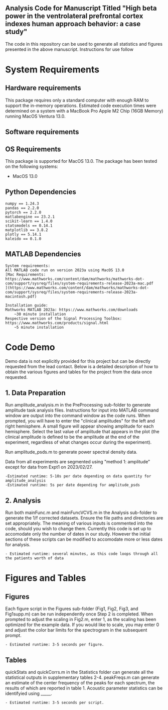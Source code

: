 ## Analysis Code for Manuscript Titled "High beta power in the ventrolateral prefrontal cortex indexes human approach behavior: a case study"

The code in this repository can be used to generate all statistics and figures presented in the above manuscript. Instructions for use follow

# System Requirements
## Hardware requirements
This package requires only a standard computer with enough RAM to support the in-memory operations. Estimated code execution times were determined on a system with a MacBook Pro Apple M2 Chip (16GB Memory) running MacOS Ventura 13.0.

## Software requirements
## OS Requirements
This package is supported for MacOS 13.0. The package has been tested on the following systems:
+ MacOS 13.0

## Python Dependencies
```
numpy == 1.24.3
pandas == 2.2.0
pytorch == 2.2.0
matlabengine == 23.2.1
scikit-learn == 1.4.0
statsmodels == 0.14.1
matplotlib == 3.8.2
plotly == 5.14.1
kaleido == 0.1.0
```

## MATLAB Dependencies
```
System requirements:
All MATLAB code run on version 2023a using MacOS 13.0
[Mac Requirements: https://www.mathworks.com/content/dam/mathworks/mathworks-dot-com/support/sysreq/files/system-requirements-release-2023a-mac.pdf
](https://www.mathworks.com/content/dam/mathworks/mathworks-dot-com/support/sysreq/files/system-requirements-release-2023a-macintosh.pdf)

Installation guide:
Mathworks MATLAB 2023a: https://www.mathworks.com/downloads
    ~30 minute installation
Respective version of the Signal Processing Toolbox: https://www.mathworks.com/products/signal.html
    ~5 minute installation
```

# Code Demo
Demo data is not explicitly provided for this project but can be directly requested from the lead contact. Below is a detailed description of how to obtain the various figures and tables for the project from the data once requested.


## 1. Data Preparation
Run amplitude_analysis.m in the PreProcessing sub-folder to generate amplitude task analysis files. Instructions for input into MATLAB command window are output into the command window as the code runs. When prompted, you will have to enter the "clinical amplitudes" for the left and right hemisphere. A small figure will appear showing amplitude for each hemisphere. Select the last value of amplitude that appears in the plot (the clinical amplitude is defined to be the amplitude at the end of the experiment, regardless of what changes occur during the experiment).

Run amplitude_psds.m to generate power spectral density data.

Data from all experiments are segmented using "method 1: amplitude" except for data from Expt1 on 2023/02/27.

    -Estimated runtime: 5-10s per date depending on data quantity for amplitude_analysis
    -Estimated runtime: 5s per date depending for amplitude_psds

## 2. Analysis
Run both mainFunc.m and mainFuncVCVS.m in the Analysis sub-folder to generate the 1/f corrected datasets. Ensure the file paths and directories are set appropriately. The meaning of various inputs is commented into the code, should you wish to change them. Currently this code is set up to accomodate only the number of dates in our study. However the initial sections of these scripts can be modified to accomodate more or less dates for analysis.

    - Estimated runtime: several minutes, as this code loops through all the patients worth of data


# Figures and Tables

## Figures
Each figure script in the Figures sub-folder (Fig1, Fig2, Fig3, and Fig1supp.m) can be run independently once Step 2 is completed. When prompted to adjust the scaling in Fig2.m, enter 1, as the scaling has been optimized for the example data. If you would like to scale, you may enter 0 and adjust the color bar limits for the spectrogram in the subsequent prompt. 

    - Estimated runtime: 3-5 seconds per figure.


 
## Tables
quickStats and quickCorrs.m in the Statistics folder can generate all the statistical outputs in supplementary tables 2-4. peakFreqs.m can generate an estimate of the center frequency of the peaks for each spectrum, the results of which are reported in table 1. Acoustic parameter statistics can be identifyied using _____.

    - Estimated runtime: 3-5 seconds per script.

